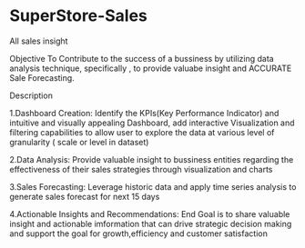 # SuperStore-Sales
All sales insight


Objective 
To Contribute to the success of a bussiness by utilizing data analysis technique, specifically , to provide 
valuabe insight and ACCURATE Sale Forecasting.


Description

1.Dashboard Creation: Identify the KPIs(Key Performance Indicator) and intuitive and visually appealing 
                                       Dashboard, add interactive Visualization and filtering capabilities to allow user to 
                                       explore the data at various level of granularity ( scale or level in dataset)

2.Data Analysis: Provide valuable insight to bussiness entities regarding the effectiveness of their sales 
                            strategies through visualization and charts 

3.Sales Forecasting: Leverage historic data and apply time series analysis to generate sales forecast for next
                                    15 days

4.Actionable Insights and Recommendations: End Goal is to share valuable insight and actionable imformation 
                                                                              that can drive strategic decision making and support the goal for 
                                                                              growth,efficiency and customer satisfaction  
